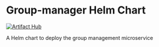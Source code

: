 # Group-manager Helm Chart

[![Artifact Hub](https://img.shields.io/endpoint?url=https://artifacthub.io/badge/repository/group-manager)](https://artifacthub.io/packages/search?repo=group-manager)

A Helm chart to deploy the group management microservice
